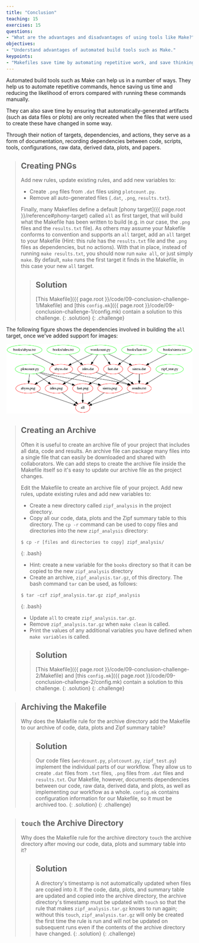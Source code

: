 ```yaml
---
title: "Conclusion"
teaching: 15
exercises: 15
questions:
- "What are the advantages and disadvantages of using tools like Make?"
objectives:
- "Understand advantages of automated build tools such as Make."
keypoints:
- "Makefiles save time by automating repetitive work, and save thinking by documenting how to reproduce results."
---
```


Automated build tools such as Make can help us in a number of
ways. They help us to automate repetitive commands, hence saving us
time and reducing the likelihood of errors compared with running
these commands manually.

They can also save time by ensuring that automatically-generated
artifacts (such as data files or plots) are only recreated when the
files that were used to create these have changed in some way.

Through their notion of targets, dependencies, and actions, they serve
as a form of documentation, recording dependencies between code,
scripts, tools, configurations, raw data, derived data, plots, and
papers.

> ## Creating PNGs
>
> Add new rules, update existing rules, and add new variables to:
>
> * Create `.png` files from `.dat` files using `plotcount.py`.
> * Remove all auto-generated files (`.dat`, `.png`,
>   `results.txt`).
>
> Finally, many Makefiles define a default [phony
> target]({{ page.root }}/reference#phony-target) called `all` as first target,
> that will build what the Makefile has been written to build (e.g. in
> our case, the `.png` files and the `results.txt` file). As others
> may assume your Makefile conforms to convention and supports an
> `all` target, add an `all` target to your Makefile (Hint: this rule
> has the `results.txt` file and the `.png` files as dependencies, but
> no actions).  With that in place, instead of running `make
> results.txt`, you should now run `make all`, or just simply
> `make`. By default, `make` runs the first target it finds in the
> Makefile, in this case your new `all` target.
>
> > ## Solution
> > [This Makefile]({{ page.root }}/code/09-conclusion-challenge-1/Makefile)
> > and [this `config.mk`]({{ page.root }}/code/09-conclusion-challenge-1/config.mk)
> > contain a solution to this challenge.
> {: .solution}
{: .challenge}

The following figure shows the dependencies involved in building the `all` target, once we've added support for images:

![results.txt dependencies once images have been added](../fig/09-conclusion-challenge-1.png "results.txt dependencies once images have been added")

> ## Creating an Archive
>
> Often it is useful to create an archive file of your project that includes all data, code 
> and results. An archive file can package many files into a single file that can easily be
> downloaded and shared with collaborators. We can add steps to create the archive file inside
> the Makefile itself so it's easy to update our archive file as the project changes. 
>
> 
> Edit the Makefile to create an archive file of your project.  Add new rules, update existing
> rules and add new variables to:
>
> * Create a new directory called `zipf_analysis` in the project directory. 
> * Copy all our code, data, plots and the Zipf summary table to this
>   directory. The `cp -r` command can be used to copy files and directories
>   into the new `zipf_analysis` directory:
>
> ~~~
> $ cp -r [files and directories to copy] zipf_analysis/ 
> ~~~
> {: .bash}
>
> * Hint: create a new variable for the `books` directory so that it can be 
>   copied to the new `zipf_analysis` directory
> * Create an archive, `zipf_analysis.tar.gz`, of this directory. The
>   bash command `tar` can be used, as follows:
>
> ~~~
> $ tar -czf zipf_analysis.tar.gz zipf_analysis
> ~~~
> {: .bash}
> 
> * Update `all` to create `zipf_analysis.tar.gz`.
> * Remove `zipf_analysis.tar.gz` when `make clean` is called.
> * Print the values of any additional variables you have defined when
>   `make variables` is called.
> 
> > ## Solution
> > [This Makefile]({{ page.root }}/code/09-conclusion-challenge-2/Makefile)
> > and [this `config.mk`]({{ page.root }}/code/09-conclusion-challenge-2/config.mk)
> > contain a solution to this challenge.
> {: .solution}
{: .challenge}

> ## Archiving the Makefile
>
> Why does the Makefile rule for the archive directory add the Makefile to our archive of code,
> data, plots and Zipf summary table?
>
> > ## Solution
> > Our code files (`wordcount.py`, `plotcount.py`, `zipf_test.py`) implement
> > the individual parts of our workflow. They allow us to create `.dat`
> > files from `.txt` files, `.png` files from `.dat` files and
> > `results.txt`. Our Makefile, however, documents dependencies between
> > our code, raw data, derived data, and plots, as well as implementing
> > our workflow as a whole. `config.mk` contains configuration information
> > for our Makefile, so it must be archived too.
> {: .solution}
{: .challenge}

> ## `touch` the Archive Directory
>
> Why does the Makefile rule for the archive directory `touch` the archive directory after moving our code, data, plots and summary table into it?
>
> > ## Solution
> > A directory's timestamp is not automatically updated when files are copied into it.
> > If the code, data, plots, and summary table are updated and copied into the
> > archive directory, the archive directory's timestamp must be updated with `touch`
> > so that the rule that makes `zipf_analysis.tar.gz` knows to run again;
> > without this `touch`, `zipf_analysis.tar.gz` will only be created the first time
> > the rule is run and will not be updated on subsequent runs even if the contents 
> > of the archive directory have changed.
> {: .solution}
{: .challenge}
